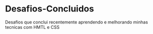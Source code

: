 # Desafios-Concluidos
Desafios que conclui recentemente aprendendo e melhorando minhas tecnicas com HMTL e CSS
